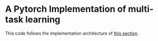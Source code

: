 # A Pytorch Implementation of multi-task learning
This code follows the implementation architecture of  [this section](https://github.com/roytseng-tw/Detectron.pytorch).
